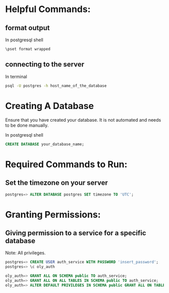 # Helpful Commands:

## format output

In postgresql shell
```
\pset format wrapped
```

## connecting to the server

In terminal
```bash
psql -U postgres -h host_name_of_the_database
```

# Creating A Database

Ensure that you have created your database.
It is not automated and needs to be done manually.

In postgresql shell
```sql
CREATE DATABASE your_database_name;
```

# Required Commands to Run:

## Set the timezone on your server

```sql
postgres=> ALTER DATABASE postgres SET timezone TO 'UTC';
```

# Granting Permissions:

## Giving permission to a service for a specific database

Note: All privileges.

```sql
postgres=> CREATE USER auth_service WITH PASSWORD 'insert_password';
postgres=> \c oly_auth

oly_auth=> GRANT ALL ON SCHEMA public TO auth_service;
oly_auth=> GRANT ALL ON ALL TABLES IN SCHEMA public TO auth_service;
oly_auth=> ALTER DEFAULT PRIVILEGES IN SCHEMA public GRANT ALL ON TABLES TO auth_service;
```
